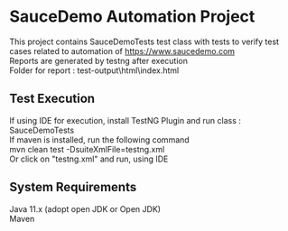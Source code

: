 
# SauceDemo Automation Project

This project contains SauceDemoTests test class with tests to verify test cases related to automation of https://www.saucedemo.com \
Reports are generated by testng after execution \
Folder for report : test-output\html\index.html


## Test Execution
If using IDE for execution, install TestNG Plugin and run class : SauceDemoTests \
If maven is installed, run the following command \
mvn clean test -DsuiteXmlFile=testng.xml \
Or click on "testng.xml" and run, using IDE

## System Requirements
Java 11.x (adopt open JDK or Open JDK) \
Maven